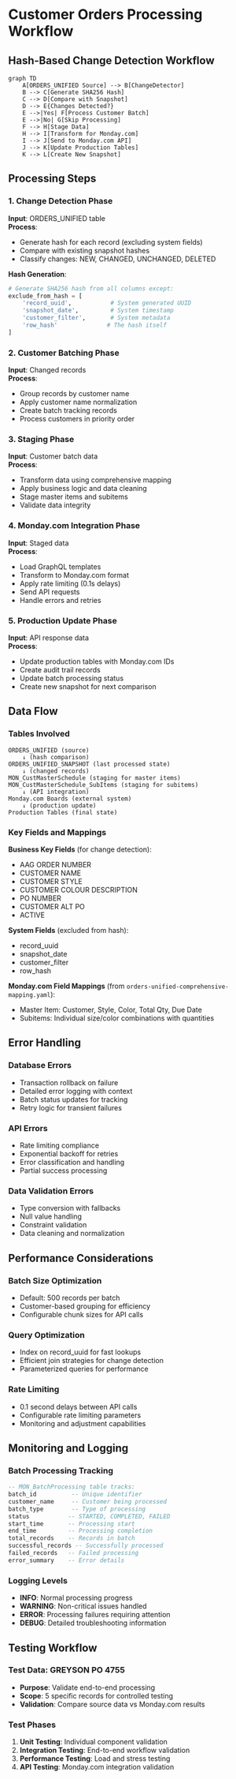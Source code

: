 # Customer Orders Processing Workflow

## Hash-Based Change Detection Workflow

```mermaid
graph TD
    A[ORDERS_UNIFIED Source] --> B[ChangeDetector]
    B --> C[Generate SHA256 Hash]
    C --> D[Compare with Snapshot]
    D --> E{Changes Detected?}
    E -->|Yes| F[Process Customer Batch]
    E -->|No| G[Skip Processing]
    F --> H[Stage Data]
    H --> I[Transform for Monday.com]
    I --> J[Send to Monday.com API]
    J --> K[Update Production Tables]
    K --> L[Create New Snapshot]
```

## Processing Steps

### 1. Change Detection Phase
**Input**: ORDERS_UNIFIED table  
**Process**: 
- Generate hash for each record (excluding system fields)
- Compare with existing snapshot hashes
- Classify changes: NEW, CHANGED, UNCHANGED, DELETED

**Hash Generation**:
```python
# Generate SHA256 hash from all columns except:
exclude_from_hash = [
    'record_uuid',           # System generated UUID
    'snapshot_date',         # System timestamp 
    'customer_filter',       # System metadata
    'row_hash'              # The hash itself
]
```

### 2. Customer Batching Phase
**Input**: Changed records  
**Process**:
- Group records by customer name
- Apply customer name normalization
- Create batch tracking records
- Process customers in priority order

### 3. Staging Phase
**Input**: Customer batch data  
**Process**:
- Transform data using comprehensive mapping
- Apply business logic and data cleaning
- Stage master items and subitems
- Validate data integrity

### 4. Monday.com Integration Phase
**Input**: Staged data  
**Process**:
- Load GraphQL templates
- Transform to Monday.com format
- Apply rate limiting (0.1s delays)
- Send API requests
- Handle errors and retries

### 5. Production Update Phase
**Input**: API response data  
**Process**:
- Update production tables with Monday.com IDs
- Create audit trail records
- Update batch processing status
- Create new snapshot for next comparison

## Data Flow

### Tables Involved
```
ORDERS_UNIFIED (source)
    ↓ (hash comparison)
ORDERS_UNIFIED_SNAPSHOT (last processed state)
    ↓ (changed records)
MON_CustMasterSchedule (staging for master items)
MON_CustMasterSchedule_SubItems (staging for subitems)
    ↓ (API integration)
Monday.com Boards (external system)
    ↓ (production update)
Production Tables (final state)
```

### Key Fields and Mappings

**Business Key Fields** (for change detection):
- AAG ORDER NUMBER
- CUSTOMER NAME
- CUSTOMER STYLE
- CUSTOMER COLOUR DESCRIPTION
- PO NUMBER
- CUSTOMER ALT PO
- ACTIVE

**System Fields** (excluded from hash):
- record_uuid
- snapshot_date
- customer_filter
- row_hash

**Monday.com Field Mappings** (from `orders-unified-comprehensive-mapping.yaml`):
- Master Item: Customer, Style, Color, Total Qty, Due Date
- Subitems: Individual size/color combinations with quantities

## Error Handling

### Database Errors
- Transaction rollback on failure
- Detailed error logging with context
- Batch status updates for tracking
- Retry logic for transient failures

### API Errors
- Rate limiting compliance
- Exponential backoff for retries
- Error classification and handling
- Partial success processing

### Data Validation Errors
- Type conversion with fallbacks
- Null value handling
- Constraint validation
- Data cleaning and normalization

## Performance Considerations

### Batch Size Optimization
- Default: 500 records per batch
- Customer-based grouping for efficiency
- Configurable chunk sizes for API calls

### Query Optimization
- Index on record_uuid for fast lookups
- Efficient join strategies for change detection
- Parameterized queries for performance

### Rate Limiting
- 0.1 second delays between API calls
- Configurable rate limiting parameters
- Monitoring and adjustment capabilities

## Monitoring and Logging

### Batch Processing Tracking
```sql
-- MON_BatchProcessing table tracks:
batch_id          -- Unique identifier
customer_name     -- Customer being processed
batch_type        -- Type of processing
status           -- STARTED, COMPLETED, FAILED
start_time       -- Processing start
end_time         -- Processing completion
total_records    -- Records in batch
successful_records -- Successfully processed
failed_records   -- Failed processing
error_summary    -- Error details
```

### Logging Levels
- **INFO**: Normal processing progress
- **WARNING**: Non-critical issues handled
- **ERROR**: Processing failures requiring attention
- **DEBUG**: Detailed troubleshooting information

## Testing Workflow

### Test Data: GREYSON PO 4755
- **Purpose**: Validate end-to-end processing
- **Scope**: 5 specific records for controlled testing
- **Validation**: Compare source data vs Monday.com results

### Test Phases
1. **Unit Testing**: Individual component validation
2. **Integration Testing**: End-to-end workflow validation
3. **Performance Testing**: Load and stress testing
4. **API Testing**: Monday.com integration validation
